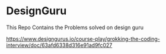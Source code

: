 # DesignGuru
This Repo Contains the Problems solved on design guru


https://www.designgurus.io/course-play/grokking-the-coding-interview/doc/63afd6338d316e91ad9fc027
